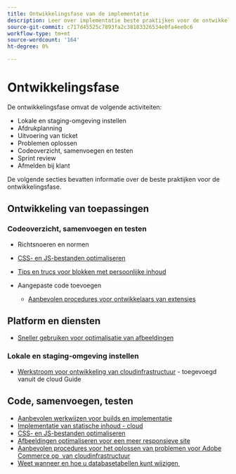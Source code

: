 ```yaml
---
title: Ontwikkelingsfase van de implementatie
description: Leer over implementatie beste praktijken voor de ontwikkelingsfase van projecten van Adobe Commerce.
source-git-commit: c717d45525c7893fa2c38183326534e0fa4ee0c6
workflow-type: tm+mt
source-wordcount: '164'
ht-degree: 0%

---
```



# Ontwikkelingsfase

De ontwikkelingsfase omvat de volgende activiteiten:

- Lokale en staging-omgeving instellen
- Afdrukplanning
- Uitvoering van ticket
- Problemen oplossen
- Codeoverzicht, samenvoegen en testen
- Sprint review
- Afmelden bij klant

De volgende secties bevatten informatie over de beste praktijken voor de ontwikkelingsfase.

## Ontwikkeling van toepassingen

### Codeoverzicht, samenvoegen en testen

- Richtsnoeren en normen

<!--Assets not yet integrated
  - [Development best practices](https://wiki.corp.adobe.com/x/nT4ykw)
  - [Code Review](https://wiki.corp.adobe.com/x/qT4ykw)
  - [Debugging Magento 2](https://wiki.corp.adobe.com/x/nz4ykw) (wiki)
-->
- [CSS- en JS-bestanden optimaliseren](optimize-css-js-files.md)
- [Tips en trucs voor blokken met persoonlijke inhoud](private-content-block-configuration.md)

- Aangepaste code toevoegen
   - [Aanbevolen procedures voor ontwikkelaars van extensies](https://developer.adobe.com/commerce/php/best-practices/)

<!--Assets not yet integrated

  - [Best practices for theme development](https://wiki.corp.adobe.com/pages/viewpage.action?spaceKey=MAGPS&title=Best+Practices+for+Theme+Development)
  - [Module basis](https://wiki.corp.adobe.com/x/kz4ykw) (wiki) — Develop custom modules
  - [Exception Handling](https://wiki.corp.adobe.com/x/nz4ykw)
  - [Custom code copyrights](https://wiki.corp.adobe.com/x/lj4ykw)
- Source control and package management - wiki articles
  - [Code management - Git vs. Composer](https://wiki.corp.adobe.com/x/pz4ykw)
  - [Git branching strategy](https://wiki.corp.adobe.com/display/MAGPS/Git+Branching+Strategy)
  - [Composer development](https://wiki.corp.adobe.com/x/mD4ykw)
  - [Composer patching](https://wiki.corp.adobe.com/x/mj4ykw)
  - [Composer project structure](https://wiki.corp.adobe.com/x/mT4ykw)
  - [Composer tips and tricks](https://wiki.corp.adobe.com/x/lz4ykw)
-->

## Platform en diensten

- [Sneller gebruiken voor optimalisatie van afbeeldingen](image-optimization.md)

### Lokale en staging-omgeving instellen

- [Werkstroom voor ontwikkeling van cloudinfrastructuur](https://devdocs.magento.com/cloud/architecture/pro-develop-deploy-workflow.html) - toegevoegd vanuit de cloud Guide

## Code, samenvoegen, testen

- [Aanbevolen werkwijzen voor builds en implementatie](https://devdocs.magento.com/cloud/reference/discover-deploy.html#best-practices)
- [Implementatie van statische inhoud - cloud](static-content-deployment.md)
- [CSS- en JS-bestanden optimaliseren](optimize-css-js-files.md)
- [Afbeeldingen optimaliseren voor een meer responsieve site](image-optimization.md)
- [Aanbevolen procedures voor het oplossen van problemen voor Adobe Commerce op &#x200B; van cloudinfrastructuur](troubleshooting.md)
- [Weet wanneer en hoe u databasetabellen kunt wijzigen &#x200B;](modifying-core-and-third-party-tables.md)
